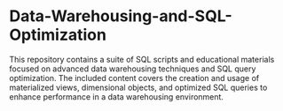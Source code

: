 # Data-Warehousing-and-SQL-Optimization
This repository contains a suite of SQL scripts and educational materials focused on advanced data warehousing techniques and SQL query optimization. The included content covers the creation and usage of materialized views, dimensional objects, and optimized SQL queries to enhance performance in a data warehousing environment.
